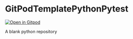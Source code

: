 # GitPodTemplatePythonPytest

[![Open in Gitpod](https://gitpod.io/button/open-in-gitpod.svg)](https://gitpod.io/#https://github.com/nickdelgrosso/GitPodTemplatePythonPytest/)

A blank python repository
